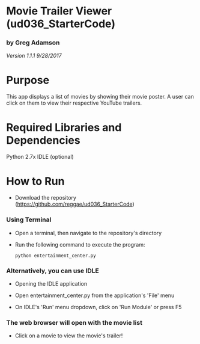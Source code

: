 # Movie Trailer Viewer (ud036_StarterCode)

### by Greg Adamson
_Version 1.1.1 9/28/2017_

# Purpose

This app displays a list of movies by showing their movie poster. A user can 
click on them to view their respective YouTube trailers.

# Required Libraries and Dependencies

Python 2.7x
IDLE (optional)

# How to Run

* Download the repository (https://github.com/reggae/ud036_StarterCode) 

### Using Terminal
* Open a terminal, then navigate to the repository's directory

* Run the following command to execute the program:

  `python entertainment_center.py` 

### Alternatively, you can use IDLE
* Opening the IDLE application

* Open entertainment_center.py from the application's 'File' menu

* On IDLE's 'Run' menu dropdown, click on 'Run Module' or press F5
    

### The web browser will open with the movie list

* Click on a movie to view the movie's trailer!


